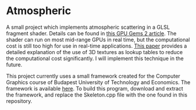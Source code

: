# Atmospheric

A small project which implements atmospheric scattering in a GLSL fragment shader. Details can be found in [this GPU Gems 2 article](https://developer.nvidia.com/gpugems/gpugems2/part-ii-shading-lighting-and-shadows/chapter-16-accurate-atmospheric-scattering). The shader can run on most mid-range GPUs in real time, but the computational cost is still too high for use in real-time applications. [This paper](https://odr.chalmers.se/server/api/core/bitstreams/c188a150-4d52-4456-b257-2e95156dd8d3/content) provides a detailed explanation of the use of 3D textures as lookup tables to reduce the computational cost significantly. I will implement this technique in the future.

This project currently uses a small framework created for the Computer Graphics course of Budapest University of Technology and Economics. The framework is available [here](http://cg.iit.bme.hu/~szirmay/grafika/GrafikaHaziCsomag.zip). To build this program, download and extract the framework, and replace the Skeleton.cpp file with the one found in this repository.
